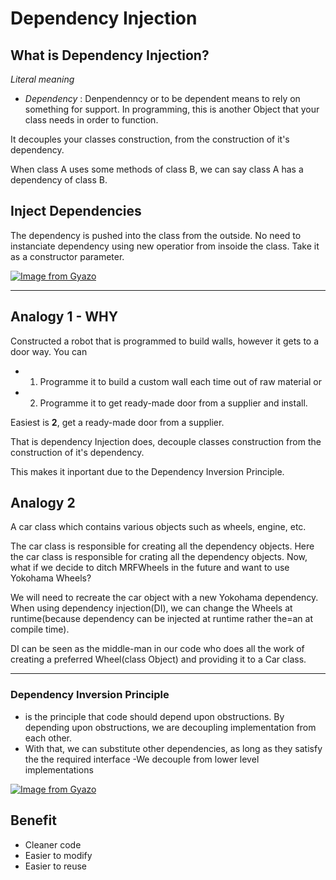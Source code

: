 # Dependency Injection 

## What is Dependency Injection?
_Literal meaning_
- _Dependency_ : Denpendenncy or to be dependent means to rely on something for support. 
In programming, this is another Object that your class needs in order to function.

It decouples your classes construction, from the construction of it's dependency.

When class A uses some methods of class B, we can say class A has a dependency of class B.


 ## Inject Dependencies
 The dependency is pushed into the class from the outside. No need to instanciate dependency using new operatior from insoide the class. Take it as a constructor parameter.

[![Image from Gyazo](https://i.gyazo.com/62957b820aaa88a71056824a0d0a23c9.png)](https://gyazo.com/62957b820aaa88a71056824a0d0a23c9)

---

 ## Analogy 1 - WHY
 Constructed a robot that is programmed to build walls, however it gets to a door way. You can
 - 1. Programme it to build a custom wall each time out of raw material
 or
 - 2. Programme it to get ready-made door from a supplier and install.

 Easiest is **2**, get a ready-made door from a supplier.

 That is dependency Injection does, decouple classes construction from the construction of it's dependency. 

 This makes it inportant due to the Dependency Inversion Principle.

  ## Analogy 2
A car class which contains various objects such as wheels, engine, etc.

The car class is responsible for creating all the dependency objects. Here the car class is responsible for crating all the dependency objects. Now, what if we decide to ditch MRFWheels in the future and want to use Yokohama Wheels?

We will need to recreate the car object with a new Yokohama dependency. When using dependency injection(DI), we can change the Wheels at runtime(because dependency can be injected at runtime rather the=an at compile time).

DI can be seen as the middle-man in our code who does all the work of creating a preferred Wheel(class Object) and providing it to a Car class.


---

### Dependency Inversion Principle
 - is the principle that code should depend upon obstructions. By depending upon obstructions, we are decoupling implementation from each other.
 - With that, we can substitute other dependencies, as long as they satisfy the the required interface
 -We decouple from lower level implementations

 [![Image from Gyazo](https://i.gyazo.com/2469c6cbbcc281072fc416fd6d57ed75.png)](https://gyazo.com/2469c6cbbcc281072fc416fd6d57ed75)

 ## Benefit
 - Cleaner code
 - Easier to modify
 - Easier to reuse

